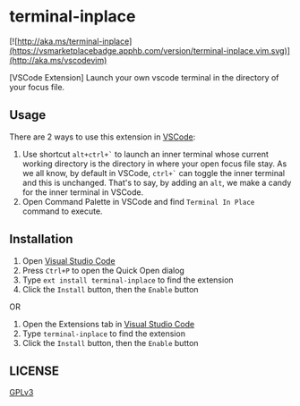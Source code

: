 # terminal-inplace

[![http://aka.ms/terminal-inplace](https://vsmarketplacebadge.apphb.com/version/terminal-inplace.vim.svg)](http://aka.ms/vscodevim)

[VSCode Extension] Launch your own vscode terminal in the directory of your focus file.

## Usage

There are 2 ways to use this extension in [VSCode](https://code.visualstudio.com/):

1.  Use shortcut <code>alt+ctrl+&#96;</code> to launch an inner terminal whose current working directory is the directory in where your open focus file stay. As we all know, by default in VSCode, <code>ctrl+&#96;</code> can toggle the inner terminal and this is unchanged. That's to say, by adding an `alt`, we make a candy for the inner terminal in VSCode.
2.  Open Command Palette in VSCode and find `Terminal In Place` command to execute.

## Installation

1.  Open [Visual Studio Code](https://code.visualstudio.com/)
2.  Press `Ctrl+P` to open the Quick Open dialog
3.  Type `ext install terminal-inplace` to find the extension
4.  Click the `Install` button, then the `Enable` button

OR

1.  Open the Extensions tab in [Visual Studio Code](https://code.visualstudio.com/)
2.  Type `terminal-inplace` to find the extension
3.  Click the `Install` button, then the `Enable` button

## LICENSE

[GPLv3](./LICENSE)

